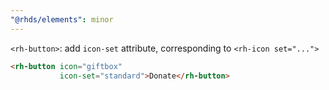 ```yaml
---
"@rhds/elements": minor
---
```

`<rh-button>`: add `icon-set` attribute, corresponding to `<rh-icon set="...">`

```html
<rh-button icon="giftbox"
           icon-set="standard">Donate</rh-button>
```
